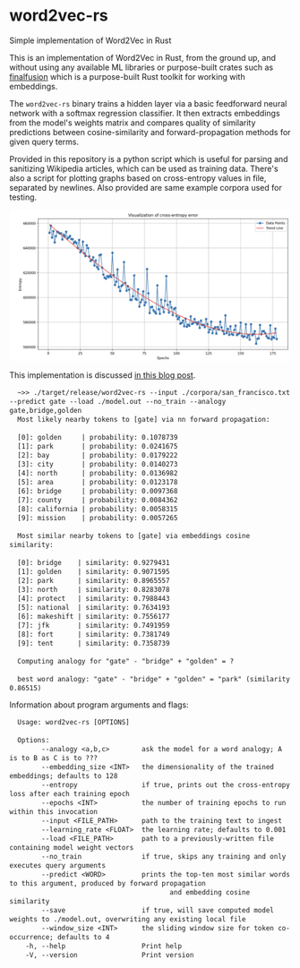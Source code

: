 # word2vec-rs
Simple implementation of Word2Vec in Rust

This is an implementation of Word2Vec in Rust, from the ground up, and without using any available ML libraries or purpose-built crates such as [finalfusion](https://docs.rs/finalfusion/latest/finalfusion/) which is a purpose-built Rust toolkit for working with embeddings.

The `word2vec-rs` binary trains a hidden layer via a basic feedforward neural network with a softmax regression classifier. It then extracts embeddings from the model's weights matrix and compares quality of similarity predictions between cosine-similarity and forward-propagation methods for given query terms.

Provided in this repository is a python script which is useful for parsing and sanitizing Wikipedia articles, which can be used as training data. There's also a script for plotting graphs based on cross-entropy values in file, separated by newlines. Also provided are same example corpora used for testing. 

![Cross-entropy loss visualization from 175 training epochs](https://github.com/mikecvet/word2vec-rs/blob/master/static/entropy.png)

This implementation is discussed [in this blog post](https://mikecvet.medium.com/word2vec-embeddings-from-the-ground-up-for-the-ml-adjacent-8d8c484e7cb5).

```
  ~>> ./target/release/word2vec-rs --input ./corpora/san_francisco.txt --predict gate --load ./model.out --no_train --analogy gate,bridge,golden
  Most likely nearby tokens to [gate] via nn forward propagation:

  [0]: golden     | probability: 0.1078739
  [1]: park       | probability: 0.0241675
  [2]: bay        | probability: 0.0179222
  [3]: city       | probability: 0.0140273
  [4]: north      | probability: 0.0136982
  [5]: area       | probability: 0.0123178
  [6]: bridge     | probability: 0.0097368
  [7]: county     | probability: 0.0084362
  [8]: california | probability: 0.0058315
  [9]: mission    | probability: 0.0057265

  Most similar nearby tokens to [gate] via embeddings cosine similarity:

  [0]: bridge    | similarity: 0.9279431
  [1]: golden    | similarity: 0.9071595
  [2]: park      | similarity: 0.8965557
  [3]: north     | similarity: 0.8283078
  [4]: protect	 | similarity: 0.7988443
  [5]: national  | similarity: 0.7634193
  [6]: makeshift | similarity: 0.7556177
  [7]: jfk       | similarity: 0.7491959
  [8]: fort      | similarity: 0.7381749
  [9]: tent      | similarity: 0.7358739

  Computing analogy for "gate" - "bridge" + "golden" = ?

  best word analogy: "gate" - "bridge" + "golden" = "park" (similarity 0.86515)
```

Information about program arguments and flags:

```
  Usage: word2vec-rs [OPTIONS]

  Options:
        --analogy <a,b,c>        ask the model for a word analogy; A is to B as C is to ???
        --embedding_size <INT>   the dimensionality of the trained embeddings; defaults to 128
        --entropy                if true, prints out the cross-entropy loss after each training epoch
        --epochs <INT>           the number of training epochs to run within this invocation
        --input <FILE_PATH>      path to the training text to ingest
        --learning_rate <FLOAT>  the learning rate; defaults to 0.001
        --load <FILE_PATH>       path to a previously-written file containing model weight vectors
        --no_train               if true, skips any training and only executes query arguments
        --predict <WORD>         prints the top-ten most similar words to this argument, produced by forward propagation 
                                        and embedding cosine similarity
        --save                   if true, will save computed model weights to ./model.out, overwriting any existing local file
        --window_size <INT>      the sliding window size for token co-occurrence; defaults to 4
    -h, --help                   Print help
    -V, --version                Print version  
```
